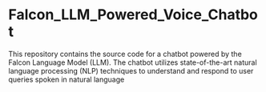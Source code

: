 # Falcon_LLM_Powered_Voice_Chatbot
This repository contains the source code for a chatbot powered by the Falcon Language Model (LLM). The chatbot utilizes state-of-the-art natural language processing (NLP) techniques to understand and respond to user queries spoken in natural language

